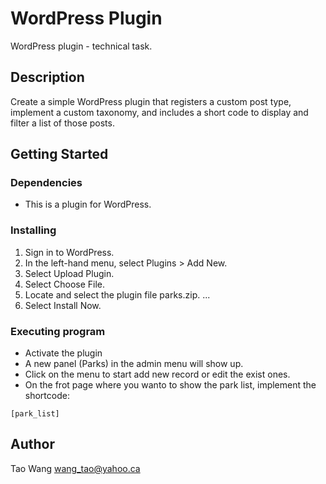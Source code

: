 # WordPress Plugin

WordPress plugin - technical task.

## Description

Create a simple WordPress plugin that registers a custom post type, implement a custom taxonomy, and
includes a short code to display and filter a list of those posts.

## Getting Started

### Dependencies

* This is a plugin for WordPress.

### Installing

1. Sign in to WordPress.
2. In the left-hand menu, select Plugins > Add New.
3. Select Upload Plugin.
4. Select Choose File.
5. Locate and select the plugin file parks.zip. ...
6. Select Install Now.

### Executing program

* Activate the plugin
* A new panel (Parks) in the admin menu will show up.
* Click on the menu to start add new record or edit the exist ones.
* On the frot page where you wanto to show the park list, implement the shortcode:
```
[park_list]
```

## Author

Tao Wang wang_tao@yahoo.ca
